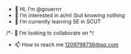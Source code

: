 - 👋 Hi, I’m @gouerrrr
- 👀 I’m interested in ai/ml (but knowing nothing
- 🌱 I’m currently learning SE in SCUT

/*- 💞️ I’m looking to collaborate on */
- 📫 How to reach me  1209798736@qq.com
<!---
gouerrrr/gouerrrr is a ✨ special ✨ repository because its `README.md` (this file) appears on your GitHub profile.
You can click the Preview link to take a look at your changes.
--->
